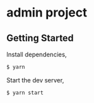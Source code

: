# admin project

## Getting Started

Install dependencies,

```bash
$ yarn
```

Start the dev server,

```bash
$ yarn start
```
